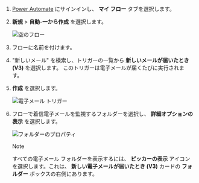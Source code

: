 1. [Power Automate](https://flow.microsoft.com) にサインインし、 **マイ フロー** タブを選択します。
1. **新規** > **自動-一から作成** を選択します。
   
    ![空のフロー](media/email-triggers/email-triggers-create-blank.png)
1. フローに名前を付けます。
1. "新しいメール" を検索し、トリガーの一覧から **新しいメールが届いたとき (V3)** を選択します。 このトリガーは電子メールが届くたびに実行されます。

1. **作成** を選択します。
   
    ![電子メール トリガー](media/email-triggers/email-triggers-1.png)
1. フローで着信電子メールを監視するフォルダーを選択し、 **詳細オプションの表示** を選択します。

    ![フォルダーのプロパティ](media/email-triggers/email-triggers-subject-folder.png)
   
     >[!NOTE]
     > すべての電子メール フォルダーを表示するには、 **ピッカーの表示** アイコンを選択します。これは、 **新しい電子メールが届いたとき (V3)** カードの **フォルダー** ボックスの右側にあります。
   


